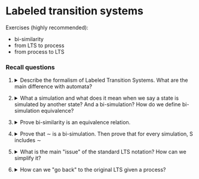 
# Labeled transition systems

Exercises (highly recommended):
- bi-similarity
- from LTS to process 
- from process to LTS
### Recall questions 

1. <details markdown=1><summary markdown="span"> Describe the formalism of Labeled Transition Systems. What are the main difference with automata? </summary>
    
    \
    ==Given a set of actions, written $N$, a LTS is a pair $(Q,T)$ where $Q$ is the set of states and $T$ is the transition relation $(T \subseteq  Q  \times N  \times Q)$==

	For simplicity, we write $s \to_a s'$ instead of $\langle s,a,s' \rangle \in T$ 

	The main differences between the formalisms are:
	- LTMs ==can have infinite states== while automata cannot
	- ==any state can be considered as initial==, in automata there is a fixed one
	- ==final states are not an informative notion==, while in automata they are used to detect accepted languages 
   
</details>

2. <details markdown=1><summary markdown="span"> What a simulation and what does it mean when we say a state is simulated by another state? And a bi-simulation? How do we define bi-simulation equivalence?   </summary>
    
    \
	Let $(Q,T)$ be an LTS. ==A binary relation $S \subseteq Q \times Q$ is a simulation $\iff \ \forall(p,q) \in S \ \forall p \to_a p' \ \exists q \to_a q' \ : \ (p',q') \in S$==

	We say that ==$p$ is simulated by $q$ if there exists a simulation $S$ such that $(p,q) \in S$.==

	We say that ==$S$ is bi-simulation if both $S, S^{-1}$ are simulations where $S^{-1} = \{(p,q) : (q,p) \in S\}$==

	Two states ==$q,p$ are bi-simulation equivalent/bi-similar if there exists a bi-simulation $S$ such that $(p,q) \in S$; we shall then write $p \sim q$==
	
   
</details>

3. <details markdown=1><summary markdown="span">  Prove bi-similarity is an equivalence relation. </summary>
    
    \
    Bi-similarity is an equivalence relation: ![](../../../static/CS/lts1.png) ![](../../../static/CS/lts2.png)
   
</details>

4. <details markdown=1><summary markdown="span">  Prove that ∼ is a bi-simulation. Then prove that for every simulation, S includes ∼ </summary>
    
    \
    Proof that $\sim$ is a bi-simulation and that $\forall S, \ S \subseteq \sim$: ![](../../../static/CS/lts3.png)
   
</details>

5. <details markdown=1><summary markdown="span">  What is the main "issue" of the standard LTS notation? How can we simplify it? </summary>
    
    \
    LTS can become increasingly difficult to read as the number of states grows. We thus provide a ==more compact syntax==, shown in the example below: ![](../../../static/CS/lts4.png)

	This machine can be represented as:
	- $A=20.B$
	- $B=tea.A + 20.C$
	- $C = coffee.A$

	And the final formula (recursive) is $A = 20.(tea.A + 20.coffee.A)$

	In the example, we use the ==dot to denote sequential composition== and the ==plus for non-deterministic choice==. To further simplify things, we assume that for every identifier (capital letters) there exists a ==unique definition of the form $A(x_1, x_2, \ldots, x_n) := P$== where names $x_1, \ldots, x_n$ are all distinct and included in the names of P.

	We also denote with ==$P\{\frac{b_1}{x_1}, \ldots, \frac{b_n}{x_n}\}$ the process obtained from $P$ after replacing names $x_i$ with names $b_i$==. Example: ![](../../../static/CS/lts5.png)

	The final notion that we'll effectively use is: ![](../../../static/CS/lts7.png)

	Note that if $I$ is empty then this is the ==terminated process==, also indicated with $\mathbb{0}$ - which we'll often omit.

</details>

6. <details markdown=1><summary markdown="span">  How can we "go back" to the original LTS given a process? </summary>
    
    \
	Formulas to go back to the original LTS: ![](../../../static/CS/lts6.png)

</details>